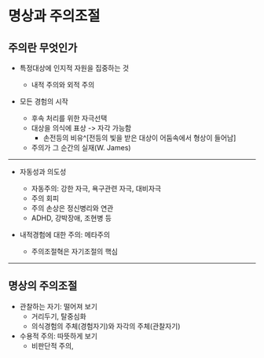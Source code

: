 # 명상과 주의조절	

## 주의란 무엇인가

- 특정대상에 인지적 자원을 집중하는 것
	- 내적 주의와 외적 주의

- 모든 경험의 시작
	- 후속 처리를 위한 자극선택
	- 대상을 의식에 표상 -> 자각 가능함
		- 손전등의 비유^[전등의 빛을 받은 대상이 어둠속에서 형상이 들어남]
	- 주의가 그 순간의 실재(W. James)
	
---
- 자동성과 의도성
	- 자동주의: 강한 자극, 욕구관련 자극, 대비자극
	- 주의 회피
	- 주의 손상은 정신병리와 연관
	- ADHD, 강박장애, 조현병 등

- 내적경험에 대한 주의: 메타주의
	- 주의조절혁은 자기조절의 핵심
	
---
## 명상의 주의조절

- 관찰하는 자기: 떨어져 보기
	- 거리두기, 탈중심화
	- 의식경험의 주체(경험자기)와 자각의 주체(관찰자기)
- 수용적 주의: 따뜻하게 보기
	- 비판단적 주의, 